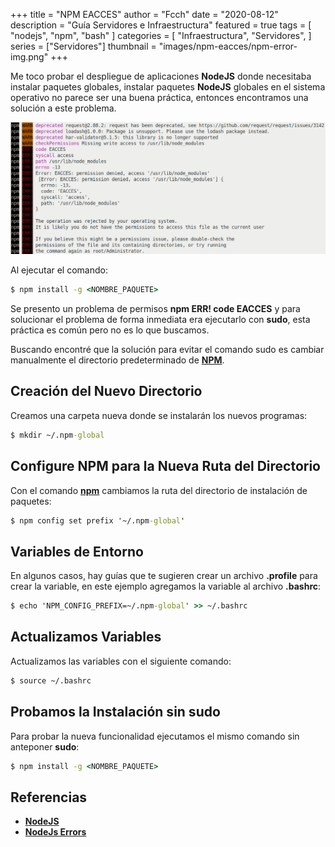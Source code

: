 +++
title = "NPM EACCES"
author = "Fcch"
date = "2020-08-12"
description = "Guía Servidores e Infraestructura"
featured = true
tags = [
    "nodejs",
    "npm",
    "bash"
]
categories = [
    "Infraestructura",
    "Servidores",
]
series = ["Servidores"]
thumbnail = "images/npm-eacces/npm-error-img.png"
+++

Me toco probar el despliegue de aplicaciones **NodeJS** donde necesitaba instalar paquetes globales, instalar paquetes **NodeJS** globales en el sistema operativo no parece ser una buena práctica, entonces encontramos una solución a este problema.

<!--more-->

![](/images/npm-eacces/npm-error-img.png)

Al ejecutar el comando:

```cmd
$ npm install -g <NOMBRE_PAQUETE>
```

Se presento un problema de permisos **npm ERR! code EACCES** y para solucionar el problema de forma inmediata era ejecutarlo con **sudo**, esta práctica es común pero no es lo que buscamos.

Buscando encontré que la solución para evitar el comando sudo es cambiar manualmente el directorio predeterminado de [**NPM**](https://nodejs.org/en/).

## Creación del Nuevo Directorio

Creamos una carpeta nueva donde se instalarán los nuevos programas:

```cmd
$ mkdir ~/.npm-global
```

## Configure NPM para la Nueva Ruta del Directorio

Con el comando [**npm**](https://nodejs.org/en/) cambiamos la ruta del directorio de instalación de paquetes:

```cmd
$ npm config set prefix '~/.npm-global'
```

## Variables de Entorno

En algunos casos, hay guías que te sugieren crear un archivo **.profile** para crear la variable, en este ejemplo agregamos la variable al archivo **.bashrc**:

```cmd
$ echo 'NPM_CONFIG_PREFIX=~/.npm-global' >> ~/.bashrc
```

## Actualizamos Variables

Actualizamos las variables con el siguiente comando:

```cmd
$ source ~/.bashrc
```

## Probamos la Instalación sin sudo

Para probar la nueva funcionalidad ejecutamos el mismo comando sin anteponer **sudo**:

```cmd
$ npm install -g <NOMBRE_PAQUETE>
```

## Referencias

- [**NodeJS**](https://nodejs.org/en/docs/guides/)
- [**NodeJs Errors**](https://nodejs.org/api/errors.html)